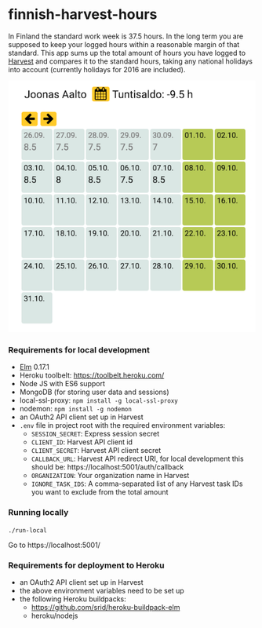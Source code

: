 # finnish-harvest-hours

In Finland the standard work week is 37.5 hours. In the long term you are supposed to keep your logged hours within a reasonable margin of that standard. This app sums up the total amount of hours you have logged to [Harvest](https://www.getharvest.com/) and compares it to the standard hours, taking any national holidays into account (currently holidays for 2016 are included).

![Screenshot](screenshot.png)

### Requirements for local development

- [Elm](http://elm-lang.org/) 0.17.1
- Heroku toolbelt: https://toolbelt.heroku.com/
- Node JS with ES6 support
- MongoDB (for storing user data and sessions)
- local-ssl-proxy: `npm install -g local-ssl-proxy`  
- nodemon: `npm install -g nodemon`
- an OAuth2 API client set up in Harvest
- `.env` file in project root with the required environment variables:
    - `SESSION_SECRET`: Express session secret
    - `CLIENT_ID`: Harvest API client id
    - `CLIENT_SECRET`: Harvest API client secret
    - `CALLBACK_URL`: Harvest API redirect URI, for local development this should be: https://localhost:5001/auth/callback
    - `ORGANIZATION`: Your organization name in Harvest
    - `IGNORE_TASK_IDS`: A comma-separated list of any Harvest task IDs you want to exclude from the total amount

### Running locally

`./run-local`

Go to https://localhost:5001/

### Requirements for deployment to Heroku

- an OAuth2 API client set up in Harvest
- the above environment variables need to be set up
- the following Heroku buildpacks:
    - https://github.com/srid/heroku-buildpack-elm
    - heroku/nodejs

